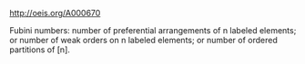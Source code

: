 http://oeis.org/A000670

Fubini numbers: number of preferential arrangements of n labeled elements; or number of weak orders on n labeled elements; or number of ordered partitions of [n].
